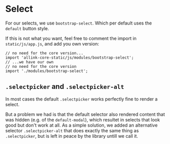 # Select

For our selects, we use `bootstrap-select`. Which per default uses the `default` button style.

If this is not what you want, feel free to comment the import in `static/js/app.js`, and add you own version:

```JS
// no need for the core version...
import 'allink-core-static/js/modules/bootstrap-select';
// ...we have our own
// no need for the core version
import './modules/bootstrap-select';
```

## `.selectpicker` and `.selectpicker-alt`

In most cases the default `.selectpicker` works perfectly fine to render a select.

But a problem we had is that the default selector also rendered content that was hidden (e.g. of the `default-modal`), which resultet in selects that look good but don't work at all. As a simple solution, we added an alternative selector `.selectpicker-alt` that does exactly the same thing as `.selectpicker`, but is left in peace by the library untill we call it.
